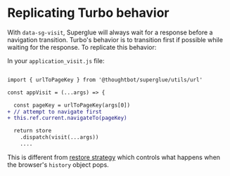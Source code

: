 # Replicating Turbo behavior

With `data-sg-visit`, Superglue will always wait for a response before a
navigation transition. Turbo's behavior is to transition first if possible
while waiting for the response. To replicate this behavior:

In your `application_visit.js` file:

```diff

import { urlToPageKey } from '@thoughtbot/superglue/utils/url'

const appVisit = (...args) => {

  const pageKey = urlToPageKey(args[0])
+ // attempt to navigate first
+ this.ref.current.navigateTo(pageKey)

  return store
    .dispatch(visit(...args))
    ....
```

This is different from [restore strategy] which controls what happens
when the browser's `history` object pops.

[restore strategy]: ../page-response.md#restorestrategy

